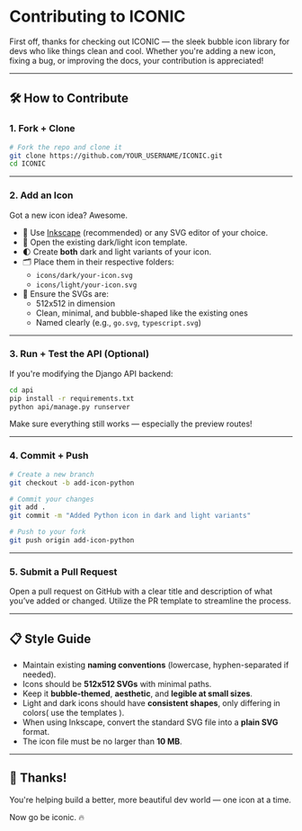 
# Contributing to ICONIC

First off, thanks for checking out ICONIC — the sleek bubble icon library for devs who like things clean and cool. Whether you're adding a new icon, fixing a bug, or improving the docs, your contribution is appreciated!

---

## 🛠️ How to Contribute

### 1. Fork + Clone

```bash
# Fork the repo and clone it
git clone https://github.com/YOUR_USERNAME/ICONIC.git
cd ICONIC
```

---

### 2. Add an Icon

Got a new icon idea? Awesome.

- 🔧 Use [Inkscape](https://inkscape.org) (recommended) or any SVG editor of your choice.
- 🎨 Open the existing dark/light icon template.
- 🌓 Create **both** dark and light variants of your icon.
- 🗂️ Place them in their respective folders:
  - `icons/dark/your-icon.svg`
  - `icons/light/your-icon.svg`
- 🧼 Ensure the SVGs are:
  - 512x512 in dimension
  - Clean, minimal, and bubble-shaped like the existing ones
  - Named clearly (e.g., `go.svg`, `typescript.svg`)

---

### 3. Run + Test the API (Optional)

If you're modifying the Django API backend:

```bash
cd api
pip install -r requirements.txt
python api/manage.py runserver
```

Make sure everything still works — especially the preview routes!

---

### 4. Commit + Push

```bash
# Create a new branch
git checkout -b add-icon-python

# Commit your changes
git add .
git commit -m "Added Python icon in dark and light variants"

# Push to your fork
git push origin add-icon-python
```

---

### 5. Submit a Pull Request

Open a pull request on GitHub with a clear title and description of what you’ve added or changed. Utilize the PR template to streamline the process.

---

## 📋 Style Guide

- Maintain existing **naming conventions** (lowercase, hyphen-separated if needed).
- Icons should be **512x512 SVGs** with minimal paths.
- Keep it **bubble-themed**, **aesthetic**, and **legible at small sizes**.
- Light and dark icons should have **consistent shapes**, only differing in colors( use the templates ).
- When using Inkscape, convert the standard SVG file into a **plain SVG** format.
- The icon file must be no larger than **10 MB**.

---

## 🙏 Thanks!

You're helping build a better, more beautiful dev world — one icon at a time.

Now go be iconic. 🔥

